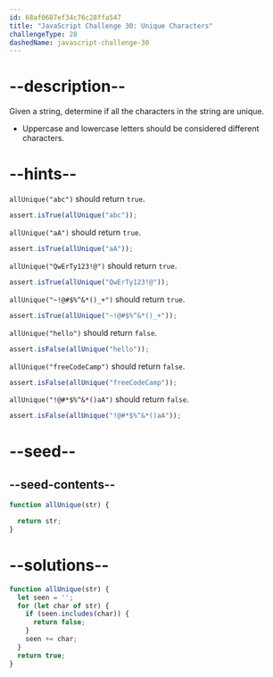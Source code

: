 ```yaml
---
id: 68af0687ef34c76c28ffa547
title: "JavaScript Challenge 30: Unique Characters"
challengeType: 28
dashedName: javascript-challenge-30
---
```


# --description--

Given a string, determine if all the characters in the string are unique.

- Uppercase and lowercase letters should be considered different characters.

# --hints--

`allUnique("abc")` should return `true`.

```js
assert.isTrue(allUnique("abc"));
```

`allUnique("aA")` should return `true`.

```js
assert.isTrue(allUnique("aA"));
```

`allUnique("QwErTy123!@")` should return `true`.

```js
assert.isTrue(allUnique("QwErTy123!@"));
```

`allUnique("~!@#$%^&*()_+")` should return `true`.

```js
assert.isTrue(allUnique("~!@#$%^&*()_+"));
```

`allUnique("hello")` should return `false`.

```js
assert.isFalse(allUnique("hello"));
```

`allUnique("freeCodeCamp")` should return `false`.

```js
assert.isFalse(allUnique("freeCodeCamp"));
```

`allUnique("!@#*$%^&*()aA")` should return `false`.

```js
assert.isFalse(allUnique("!@#*$%^&*()aA"));
```

# --seed--

## --seed-contents--

```js
function allUnique(str) {

  return str;
}
```

# --solutions--

```js
function allUnique(str) {
  let seen = '';
  for (let char of str) {
    if (seen.includes(char)) {
      return false;
    }
    seen += char;
  }
  return true;
}
```
